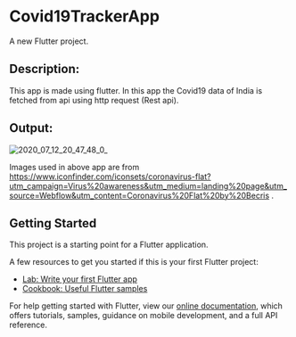 # Covid19TrackerApp

A new Flutter project.

## Description:

This app is made using flutter. 
In this app the Covid19 data of India is fetched from api using http request (Rest api).

## Output:

![2020_07_12_20_47_48_0_](https://user-images.githubusercontent.com/67038867/87250328-aff33b80-c481-11ea-8e49-689752a3a4eb.gif)


Images used in above app are from https://www.iconfinder.com/iconsets/coronavirus-flat?utm_campaign=Virus%20awareness&utm_medium=landing%20page&utm_source=Webflow&utm_content=Coronavirus%20Flat%20by%20Becris .

## Getting Started

This project is a starting point for a Flutter application.

A few resources to get you started if this is your first Flutter project:

- [Lab: Write your first Flutter app](https://flutter.dev/docs/get-started/codelab)
- [Cookbook: Useful Flutter samples](https://flutter.dev/docs/cookbook)

For help getting started with Flutter, view our
[online documentation](https://flutter.dev/docs), which offers tutorials,
samples, guidance on mobile development, and a full API reference.
